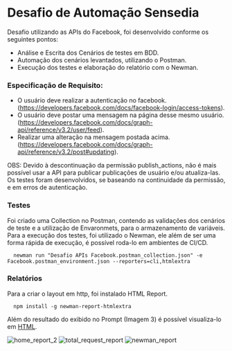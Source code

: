# Desafio de Automação Sensedia

  Desafio utilizando as APIs do Facebook, foi desenvolvido conforme os seguintes pontos:
  
   - Análise e Escrita dos Cenários de testes em BDD. 
   - Automação dos cenários levantados, utilizando o Postman.
   - Execução dos testes e elaboração do relatório com o Newman.

### **Especificação de Requisito:**
   - O usuário deve realizar a autenticação no facebook.
                  (https://developers.facebook.com/docs/facebook-login/access-tokens).
   - O usuário deve postar uma mensagem na página desse mesmo usuário.
                  (https://developers.facebook.com/docs/graph-api/reference/v3.2/user/feed).
   - Realizar uma alteração na mensagem postada acima.
                  (https://developers.facebook.com/docs/graph-api/reference/v3.2/post#updating).

OBS: Devido à descontinuação da permissão publish_actions, não é mais possível usar a API para publicar publicações de usuário e/ou atualiza-las. Os testes foram desenvolvidos, se baseando na continuidade da permissão, e em erros de autenticação.

### **Testes**
  Foi criado uma Collection no Postman, contendo as validações dos cenários de teste e a utilização de Envaronmets, para o armazenamento de variáveis.
  Para a execução dos testes, foi utilizado o Newman, ele além de ser uma forma rápida de execução, é possível roda-lo em ambientes de CI/CD. 
  
      newman run "Desafio APIs Facebook.postman_collection.json" -e Facebook.postman_environment.json --reporters=cli,htmlextra

### **Relatórios**
Para a criar o layout em http, foi instalado HTML Report.

      npm install -g newman-report-htmlextra
      
Além do resultado do exibido no Prompt (Imagem 3) é possível visualiza-lo em [HTML](https://github.com/jaquelineantuness/DesafioAutomacao/tree/master/DesafioSensedia/newman).

   ![home_report_2](https://user-images.githubusercontent.com/25389211/58244022-2a19ab80-7d28-11e9-86dd-5ae88f531c07.png)
![total_request_report](https://user-images.githubusercontent.com/25389211/58244235-98f70480-7d28-11e9-83f3-dcbe4fecf68c.png)
![newman_report](https://user-images.githubusercontent.com/25389211/58244241-9b595e80-7d28-11e9-9b77-1e73a7e87b90.png)

    
